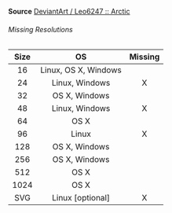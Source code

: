 __Source__ [DeviantArt / Leo6247 :: Arctic](http://leo6247.deviantart.com/art/Arctic-Firefox-110391090)

###### Missing Resolutions
| Size |          OS          | Missing |
|:----:|:--------------------:|:-------:|
|  16  | Linux, OS X, Windows |         |
|  24  |    Linux, Windows    |    X    |
|  32  |     OS X, Windows    |         |
|  48  |    Linux, Windows    |    X    |
|  64  |         OS X         |         |
|  96  |         Linux        |    X    |
|  128 |     OS X, Windows    |         |
|  256 |     OS X, Windows    |         |
|  512 |         OS X         |         |
| 1024 |         OS X         |         |
|  SVG |   Linux [optional]   |    X    |